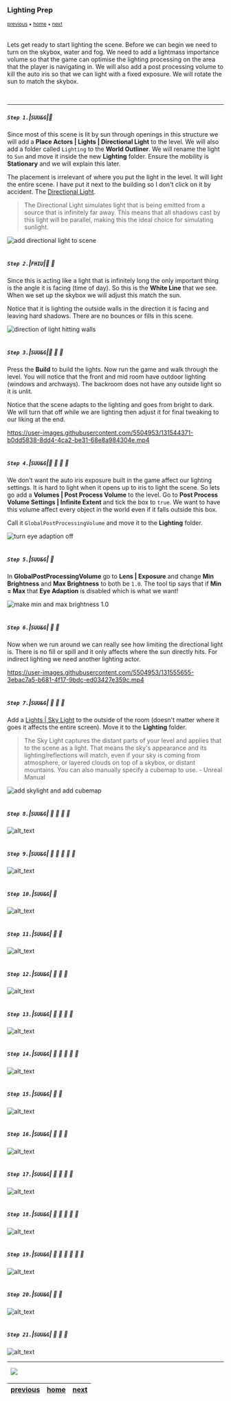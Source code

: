 <img src="https://via.placeholder.com/1000x4/45D7CA/45D7CA" alt="drawing" height="4px"/>

### Lighting Prep

<sub>[previous](../setting-up/README.md#user-content-setting-up) • [home](../README.md#user-content-ue4-lighting) • [next](../)</sub>

<img src="https://via.placeholder.com/1000x4/45D7CA/45D7CA" alt="drawing" height="4px"/>

Lets get ready to start lighting the scene. Before we can begin we need to turn on the skybox, water and fog. We need to add a lightmass importance volume so that the game can optimise the lighting processing on the area that the player is navigating in. We will also add a post processing volume to kill the auto iris so that we can light with a fixed exposure. We will rotate the sun to match the skybox.

<br>

---


##### `Step 1.`\|`SUU&G`|:small_blue_diamond:

Since most of this scene is lit by sun through openings in this structure we will add a **Place Actors | Lights | Directional Light** to the level. We will also add a folder called `Lighting` to the **World Outliner**. We will rename the light to `Sun` and move it inside the new **Lighting** folder. Ensure the mobility is **Stationary** and we will explain this later.

The placement is irrelevant of where you put the light in the level.  It will light the entire scene.  I have put it next to the building so I don't click on it by accident.  The [Directional Light](https://docs.unrealengine.com/4.27/en-US/BuildingWorlds/LightingAndShadows/LightTypes/Directional/).

> The Directional Light simulates light that is being emitted from a source that is infinitely far away. This means that all shadows cast by this light will be parallel, making this the ideal choice for simulating sunlight. 

![add directional light to scene](images/AddSUn.jpg)

<img src="https://via.placeholder.com/500x2/45D7CA/45D7CA" alt="drawing" height="2px" alt = ""/>

##### `Step 2.`\|`FHIU`|:small_blue_diamond: :small_blue_diamond: 

Since this is acting like a light that is infinitely long the only important thing is the angle it is facing (time of day).  So this is the **White Line** that we see.  When we set up the skybox we will adjust this match the sun.

Notice that it is lighting the outside walls in the direction it is facing and leaving hard shadows.  There are no bounces or fills in this scene.

![direction of light hitting walls](images/DirectionalWhiteArrowLight.jpg)

<img src="https://via.placeholder.com/500x2/45D7CA/45D7CA" alt="drawing" height="2px" alt = ""/>

##### `Step 3.`\|`SUU&G`|:small_blue_diamond: :small_blue_diamond: :small_blue_diamond:

Press the **Build** to build the lights.  Now run the game and walk through the level.  You will notice that the front and mid room have outdoor lighting (windows and archways).  The backroom does not have any outside light so it is unlit.

Notice that the scene adapts to the lighting and goes from bright to dark.  We will turn that off while we are lighting then adjust it for final tweaking to our liking at the end.

https://user-images.githubusercontent.com/5504953/131544371-b0dd5838-8dd4-4ca2-be31-68e8a984304e.mp4

<img src="https://via.placeholder.com/500x2/45D7CA/45D7CA" alt="drawing" height="2px" alt = ""/>

##### `Step 4.`\|`SUU&G`|:small_blue_diamond: :small_blue_diamond: :small_blue_diamond: :small_blue_diamond:

We don't want the auto iris exposure built in the game affect our lighting settings.  It is hard to light when it opens up to iris to light the scene. So lets go add a **Volumes | Post Process Volume** to the level.  Go to **Post Process Volume Settings | Infinite Extent** and tick the box to `true`.  We want to have this volume affect every object in the world even if it falls outside this box.

Call it `GlobalPostProcessingVolume` and move it to the **Lighting** folder. 

![turn eye adaption off](images/EyeAdaptionTurnOff.jpg)

<img src="https://via.placeholder.com/500x2/45D7CA/45D7CA" alt="drawing" height="2px" alt = ""/>

##### `Step 5.`\|`SUU&G`| :small_orange_diamond:

In **GlobalPostProcessingVolume** go to **Lens | Exposure** and change **Min Brightness** and **Max Brightness** to both be `1.0`.  The tool tip says that if **Min = Max** that **Eye Adaption** is disabled which is what we want!

![make min and max brightness 1.0](images/MaxMinBrightness.jpg)

<img src="https://via.placeholder.com/500x2/45D7CA/45D7CA" alt="drawing" height="2px" alt = ""/>

##### `Step 6.`\|`SUU&G`| :small_orange_diamond: :small_blue_diamond:

Now when we run around we can really see how limiting the directional light is.  There is no fill or spill and it only affects where the sun directly hits.  For indirect lighting we need another lighting actor.

https://user-images.githubusercontent.com/5504953/131555655-3ebac7a5-b681-4f17-9bdc-ed03427e359c.mp4

<img src="https://via.placeholder.com/500x2/45D7CA/45D7CA" alt="drawing" height="2px" alt = ""/>

##### `Step 7.`\|`SUU&G`| :small_orange_diamond: :small_blue_diamond: :small_blue_diamond:

 Add a [Lights | Sky Light](https://docs.unrealengine.com/4.27/en-US/BuildingWorlds/LightingAndShadows/LightTypes/SkyLight/) to the outside of the room (doesn't matter where it goes it affects the entire screen).  Move it to the **Lighting** folder. 

> The Sky Light captures the distant parts of your level and applies that to the scene as a light. That means the sky's appearance and its lighting/reflections will match, even if your sky is coming from atmosphere, or layered clouds on top of a skybox, or distant mountains. You can also manually specify a cubemap to use. - Unreal Manual

![add skylight and add cubemap](images/Skylight.jpg)

<img src="https://via.placeholder.com/500x2/45D7CA/45D7CA" alt="drawing" height="2px" alt = ""/>

##### `Step 8.`\|`SUU&G`| :small_orange_diamond: :small_blue_diamond: :small_blue_diamond: :small_blue_diamond:



![alt_text](images/.jpg)

<img src="https://via.placeholder.com/500x2/45D7CA/45D7CA" alt="drawing" height="2px" alt = ""/>

##### `Step 9.`\|`SUU&G`| :small_orange_diamond: :small_blue_diamond: :small_blue_diamond: :small_blue_diamond: :small_blue_diamond:

![alt_text](images/.jpg)

<img src="https://via.placeholder.com/500x2/45D7CA/45D7CA" alt="drawing" height="2px" alt = ""/>

##### `Step 10.`\|`SUU&G`| :large_blue_diamond:

![alt_text](images/.jpg)

<img src="https://via.placeholder.com/500x2/45D7CA/45D7CA" alt="drawing" height="2px" alt = ""/>

##### `Step 11.`\|`SUU&G`| :large_blue_diamond: :small_blue_diamond: 

![alt_text](images/.jpg)

<img src="https://via.placeholder.com/500x2/45D7CA/45D7CA" alt="drawing" height="2px" alt = ""/>


##### `Step 12.`\|`SUU&G`| :large_blue_diamond: :small_blue_diamond: :small_blue_diamond: 

![alt_text](images/.jpg)

<img src="https://via.placeholder.com/500x2/45D7CA/45D7CA" alt="drawing" height="2px" alt = ""/>

##### `Step 13.`\|`SUU&G`| :large_blue_diamond: :small_blue_diamond: :small_blue_diamond:  :small_blue_diamond: 

![alt_text](images/.jpg)

<img src="https://via.placeholder.com/500x2/45D7CA/45D7CA" alt="drawing" height="2px" alt = ""/>

##### `Step 14.`\|`SUU&G`| :large_blue_diamond: :small_blue_diamond: :small_blue_diamond: :small_blue_diamond:  :small_blue_diamond: 

![alt_text](images/.jpg)

<img src="https://via.placeholder.com/500x2/45D7CA/45D7CA" alt="drawing" height="2px" alt = ""/>

##### `Step 15.`\|`SUU&G`| :large_blue_diamond: :small_orange_diamond: 

![alt_text](images/.jpg)

<img src="https://via.placeholder.com/500x2/45D7CA/45D7CA" alt="drawing" height="2px" alt = ""/>

##### `Step 16.`\|`SUU&G`| :large_blue_diamond: :small_orange_diamond:   :small_blue_diamond: 

![alt_text](images/.jpg)

<img src="https://via.placeholder.com/500x2/45D7CA/45D7CA" alt="drawing" height="2px" alt = ""/>

##### `Step 17.`\|`SUU&G`| :large_blue_diamond: :small_orange_diamond: :small_blue_diamond: :small_blue_diamond:

![alt_text](images/.jpg)

<img src="https://via.placeholder.com/500x2/45D7CA/45D7CA" alt="drawing" height="2px" alt = ""/>

##### `Step 18.`\|`SUU&G`| :large_blue_diamond: :small_orange_diamond: :small_blue_diamond: :small_blue_diamond: :small_blue_diamond:

![alt_text](images/.jpg)

<img src="https://via.placeholder.com/500x2/45D7CA/45D7CA" alt="drawing" height="2px" alt = ""/>

##### `Step 19.`\|`SUU&G`| :large_blue_diamond: :small_orange_diamond: :small_blue_diamond: :small_blue_diamond: :small_blue_diamond: :small_blue_diamond:

![alt_text](images/.jpg)

<img src="https://via.placeholder.com/500x2/45D7CA/45D7CA" alt="drawing" height="2px" alt = ""/>

##### `Step 20.`\|`SUU&G`| :large_blue_diamond: :large_blue_diamond:

![alt_text](images/.jpg)

<img src="https://via.placeholder.com/500x2/45D7CA/45D7CA" alt="drawing" height="2px" alt = ""/>

##### `Step 21.`\|`SUU&G`| :large_blue_diamond: :large_blue_diamond: :small_blue_diamond:

![alt_text](images/.jpg)

___


<img src="https://via.placeholder.com/1000x4/dba81a/dba81a" alt="drawing" height="4px" alt = ""/>

<img src="https://via.placeholder.com/1000x100/45D7CA/000000/?text=Next Up - ADD NEXT TITLE">

<img src="https://via.placeholder.com/1000x4/dba81a/dba81a" alt="drawing" height="4px" alt = ""/>

| [previous](../setting-up/README.md#user-content-setting-up)| [home](../README.md#user-content-ue4-lighting) | [next](../)|
|---|---|---|
